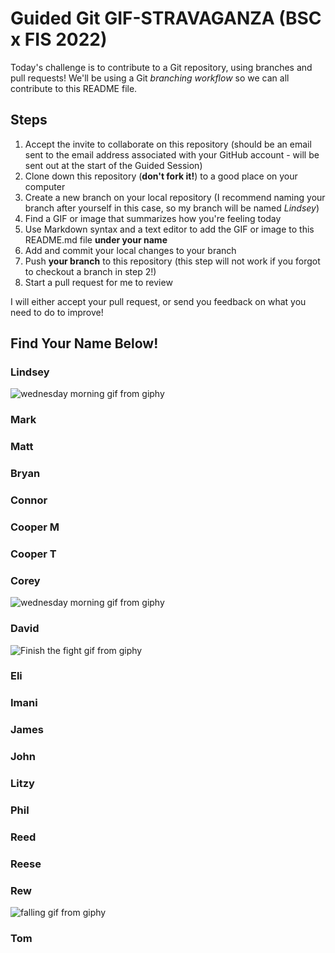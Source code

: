 # Guided Git GIF-STRAVAGANZA (BSC x FIS 2022)

Today's challenge is to contribute to a Git repository, using branches and pull requests! We'll be using a Git *branching workflow* so we can all contribute to this README file.

## Steps

1. Accept the invite to collaborate on this repository (should be an email sent to the email address associated with your GitHub account - will be sent out at the start of the Guided Session)
2. Clone down this repository (**don't fork it!**) to a good place on your computer
3. Create a new branch on your local repository (I recommend naming your branch after yourself in this case, so my branch will be named _Lindsey_)
4. Find a GIF or image that summarizes how you're feeling today
5. Use Markdown syntax and a text editor to add the GIF or image to this README.md file **under your name**
6. Add and commit your local changes to your branch
7. Push **your branch** to this repository (this step will not work if you forgot to checkout a branch in step 2!)
8. Start a pull request for me to review

I will either accept your pull request, or send you feedback on what you need to do to improve!

## Find Your Name Below!

### Lindsey

![wednesday morning gif from giphy](https://media.giphy.com/media/wdgX1eCnUd8ZzWIMi4/giphy-downsized.gif)

### Mark



### Matt



### Bryan



### Connor



### Cooper M



### Cooper T



### Corey

![wednesday morning gif from giphy](https://media.giphy.com/media/p8Uw3hzdAE2dO/giphy.gif)

### David
![Finish the fight gif from giphy](https://media.giphy.com/media/xiEUIhXadorPr9tait/giphy-downsized.gif)


### Eli



### Imani



### James



### John



### Litzy



### Phil



### Reed



### Reese



### Rew

![falling gif from giphy](https://media.giphy.com/media/Dc1w8y69enroY/giphy.gif)

### Tom


